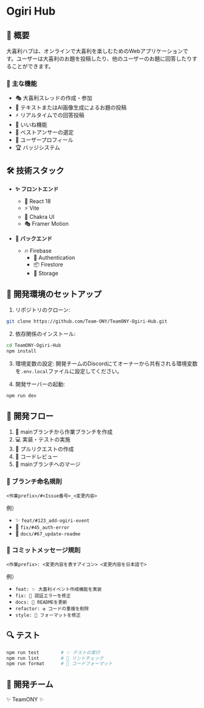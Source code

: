 # Ogiri Hub

## 📝 概要

大喜利ハブは、オンラインで大喜利を楽しむためのWebアプリケーションです。ユーザーは大喜利のお題を投稿したり、他のユーザーのお題に回答したりすることができます。

### 🌟 主な機能

- 🎭 大喜利スレッドの作成・参加
- 🎨 テキストまたはAI画像生成によるお題の投稿
- ⚡️ リアルタイムでの回答投稿
- 💝 いいね機能
- 👑 ベストアンサーの選定
- 🎪 ユーザープロフィール
- 🏆 バッジシステム

## 🛠️ 技術スタック

- **✨ フロントエンド**

  - 🌈 React 18
  - ⚡️ Vite
  - 💫 Chakra UI
  - 🎭 Framer Motion

- **🏰 バックエンド**
  - 🔥 Firebase
    - 🔐 Authentication
    - 📦 Firestore
    - 💾 Storage

## 🚀 開発環境のセットアップ

1. リポジトリのクローン:

```bash
git clone https://github.com/Team-ONY/TeamONY-Ogiri-Hub.git
```

2. 依存関係のインストール:

```bash
cd TeamONY-Ogiri-Hub
npm install
```

3. 環境変数の設定:
   開発チームのDiscordにてオーナーから共有される環境変数を`.env.local`ファイルに設定してください。

4. 開発サーバーの起動:

```bash
npm run dev
```

## 🌿 開発フロー

1. 🌱 mainブランチから作業ブランチを作成
2. 💻 実装・テストの実施
3. 🎯 プルリクエストの作成
4. 👀 コードレビュー
5. 🚀 mainブランチへのマージ

### 🌸 ブランチ命名規則

```
<作業prefix>/#<Issue番号>_<変更内容>
```

例）

- ✨ `feat/#123_add-ogiri-event`
- 🐛 `fix/#45_auth-error`
- 📝 `docs/#67_update-readme`

### 🎀 コミットメッセージ規則

```
<作業prefix>: <変更内容を表すアイコン> <変更内容を日本語で>
```

例）

- `feat: ✨ 大喜利イベント作成機能を実装`
- `fix: 🐛 認証エラーを修正`
- `docs: 📝 READMEを更新`
- `refactor: ♻️ コードの重複を削除`
- `style: 🎨 フォーマットを修正`

## 🔍 テスト

```bash
npm run test        # ✨ テストの実行
npm run lint        # 🎯 リントチェック
npm run format      # 🎨 コードフォーマット
```

## 👥 開発チーム

✨ TeamONY ✨
